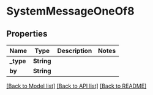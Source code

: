 # SystemMessageOneOf8

## Properties

Name | Type | Description | Notes
------------ | ------------- | ------------- | -------------
**_type** | **String** |  | 
**by** | **String** |  | 

[[Back to Model list]](../README.md#documentation-for-models) [[Back to API list]](../README.md#documentation-for-api-endpoints) [[Back to README]](../README.md)


